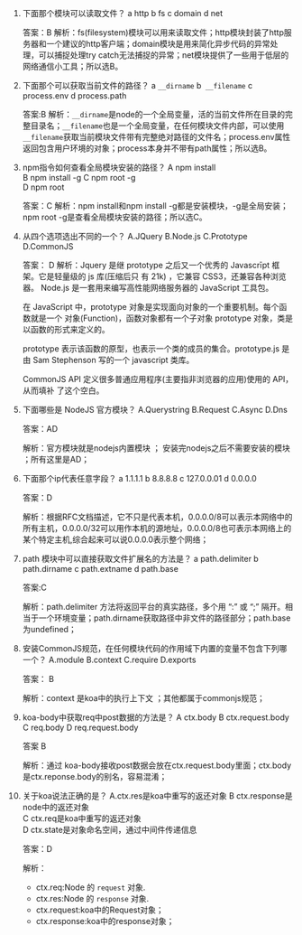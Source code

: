 1. 下面那个模块可以读取文件？
   a http 
   b fs 
   c domain 
   d net

   答案：B
   解析：fs(filesystem)模块可以用来读取文件；http模块封装了http服务器和一个建议的http客户端；domain模块是用来简化异步代码的异常处理，可以捕捉处理try catch无法捕捉的异常；net模块提供了一些用于低层的网络通信小工具；所以选B。

2. 下面那个可以获取当前文件的路径？
    a `__dirname` 
    b` __filename` 
    c process.env 
    d process.path
   
    答案:B
    解析：`__dirname`是node的一个全局变量，活的当前文件所在目录的完整目录名；`__filename`也是一个全局变量，在任何模块文件内部，可以使用      `__filename`获取当前模块文件带有完整绝对路径的文件名；process.env属性返回包含用户环境的对象；process本身并不带有path属性；所以选B。

3. npm指令如何查看全局模块安装的路径？
    A npm install  
    B npm install -g
    C npm root -g  
    D npm root

    答案：C
    解析：npm install和npm install -g都是安装模块，-g是全局安装；npm root -g是查看全局模块安装的路径；所以选C。

4. 从四个选项选出不同的一个？
    A.JQuery
    B.Node.js
    C.Prototype  
    D.CommonJS
    
    答案： D
    解析：Jquery 是继 prototype 之后又一个优秀的 Javascrīpt 框架。它是轻量级的 js 库(压缩后只 有 21k) ，它兼容 CSS3，还兼容各种浏览器。
     Node.js 是一套用来编写高性能网络服务器的 JavaScript 工具包。 
    
    在 JavaScript 中，prototype 对象是实现面向对象的一个重要机制。每个函数就是一个 对象(Function)，函数对象都有一个子对象 prototype 对象，类是以函数的形式来定义的。 
    
    prototype 表示该函数的原型，也表示一个类的成员的集合。prototype.js 是由 Sam Stephenson 写的一个 javascript 类库。 
    
    CommonJS API 定义很多普通应用程序(主要指非浏览器的应用)使用的 API，从而填补 了这个空白。 
    
5. 下面哪些是 NodeJS 官方模块？
    A.Querystring
    B.Request
    C.Async
    D.Dns
    
    答案：AD

    解析：官方模块就是nodejs内置模块  ； 安装完nodejs之后不需要安装的模块 ；所有这里是AD；
    
6. 下面那个ip代表任意字段？
   a 1.1.1.1 
   b 8.8.8.8 
   c 127.0.0.01 
   d 0.0.0.0
   
   答案：D

   解析：根据RFC文档描述，它不只是代表本机，0.0.0.0/8可以表示本网络中的所有主机，0.0.0.0/32可以用作本机的源地址，0.0.0.0/8也可表示本网络上的某个特定主机,综合起来可以说0.0.0.0表示整个网络；
   
7. path 模块中可以直接获取文件扩展名的方法是？
   a path.delimiter 
   b path.dirname 
   c path.extname 
   d path.base
   
   答案:C

   解析：path.delimiter 方法将返回平台的真实路径，多个用 “:” 或 “;” 隔开。相当于一个环境变量；path.dirname获取路径中非文件的路径部分；path.base 为undefined；
   
8. 安装CommonJS规范，在任何模块代码的作用域下内置的变量不包含下列哪一个？
    A.module
    B.context
    C.require
    D.exports
    
    答案： B

    解析：context 是koa中的执行上下文 ；其他都属于commonjs规范；
    
9. koa-body中获取req中post数据的方法是？
    A ctx.body
    B ctx.request.body
    C req.body
    D req.request.body

    答案 B

    解析：通过 koa-body接收post数据会放在ctx.request.body里面；ctx.body是ctx.reponse.body的别名，容易混淆；
    
10. 关于koa说法正确的是？
    A.ctx.res是koa中重写的返还对象
    B ctx.response是node中的返还对象  
    C ctx.req是koa中重写的返还对象  
    D ctx.state是对象命名空间，通过中间件传递信息

    答案：D
    
    解析：
    
    - ctx.req:Node 的 `request` 对象.
    - ctx.res:Node 的 `response` 对象.
    - ctx.request:koa中的Request对象；
    - ctx.response:koa中的response对象；